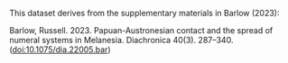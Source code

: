 This dataset derives from the supplementary materials in Barlow (2023):

Barlow, Russell. 2023. Papuan-Austronesian contact and the spread of numeral
systems in Melanesia. Diachronica 40(3). 287–340.
([doi:10.1075/dia.22005.bar](https://doi.org/10.1075/dia.22005.bar))
